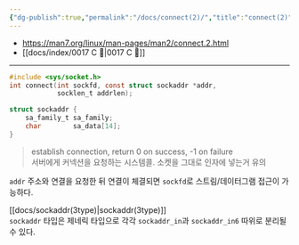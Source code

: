 ```yaml
---
{"dg-publish":true,"permalink":"/docs/connect(2)/","title":"connect(2)"}
---
```


- <https://man7.org/linux/man-pages/man2/connect.2.html>
- [[docs/index/0017 C 🍎\|0017 C 🍎]]
___

```c
#include <sys/socket.h>
int connect(int sockfd, const struct sockaddr *addr,
  		    socklen_t addrlen);
```

```c
struct sockaddr {
    sa_family_t sa_family;
    char        sa_data[14];
}
```

> establish connection, return 0 on success, -1 on failure  
> 서버에게 커넥션을 요청하는 시스템콜. 소켓을 그대로 인자에 넣는거 유의

`addr` 주소와 연결을 요청한 뒤 연결이 체결되면 `sockfd`로 스트림/데이터그램 접근이 가능하다.

[[docs/sockaddr(3type)\|sockaddr(3type)]]  
`sockaddr` 타입은 제네릭 타입으로 각각 `sockaddr_in`과 `sockaddr_in6` 따위로 분리될 수 있다. 

